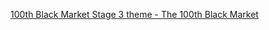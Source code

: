[100th Black Market Stage 3 theme - The 100th Black Market](https://www.youtube.com/watch?v=MY-HdOG5lX4)